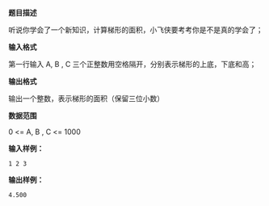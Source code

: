 **题目描述**

听说你学会了一个新知识，计算梯形的面积，小飞侠要考考你是不是真的学会了；

**输入格式**

第一行输入 A, B , C 三个正整数用空格隔开，分别表示梯形的上底，下底和高；

**输出格式**

输出一个整数，表示梯形的面积（保留三位小数）

**数据范围**

0 <= A, B , C <= 1000

**输入样例：**

```
1 2 3
```

**输出样例：**

```
4.500
```

